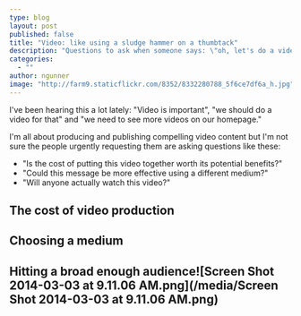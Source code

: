 ```yaml
---
type: blog
layout: post
published: false
title: "Video: like using a sludge hammer on a thumbtack"
description: "Questions to ask when someone says: \"oh, let's do a video!\""
categories: 
  - ""
author: ngunner
image: "http://farm9.staticflickr.com/8352/8332280788_5f6ce7df6a_h.jpg"
---
```


I've been hearing this a lot lately: "Video is important", "we should do a video for that" and "we need to see more videos on our homepage."

I'm all about producing and publishing compelling video content but I'm not sure the people urgently requesting them are asking questions like these: 
- "Is the cost of putting this video together worth its potential benefits?"
- "Could this message be more effective using a different medium?"
- "Will anyone actually watch this video?"

## The cost of video production

## Choosing a medium
## Hitting a broad enough audience![Screen Shot 2014-03-03 at 9.11.06 AM.png](/media/Screen Shot 2014-03-03 at 9.11.06 AM.png)
